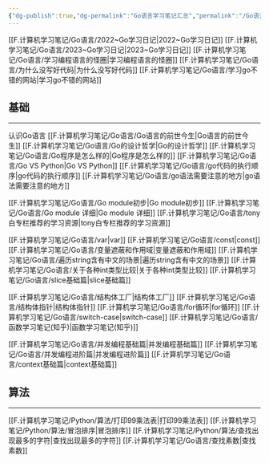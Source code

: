 ```yaml
---
{"dg-publish":true,"dg-permalink":"Go语言学习笔记汇总","permalink":"/Go语言学习笔记汇总/","noteIcon":"","created":"","updated":""}
---
```



[[F.计算机学习笔记/Go语言/2022~Go学习日记\|2022~Go学习日记]]
[[F.计算机学习笔记/Go语言/2023~Go学习日记\|2023~Go学习日记]]
[[F.计算机学习笔记/Go语言/学习编程语言的怪圈\|学习编程语言的怪圈]]
[[F.计算机学习笔记/Go语言/为什么没写好代码\|为什么没写好代码]]
[[F.计算机学习笔记/Go语言/学习go不错的网站\|学习go不错的网站]]

## 基础
---
认识Go语言
	[[F.计算机学习笔记/Go语言/Go语言的前世今生\|Go语言的前世今生]]
	[[F.计算机学习笔记/Go语言/Go的设计哲学\|Go的设计哲学]]
	[[F.计算机学习笔记/Go语言/Go程序是怎么样的\|Go程序是怎么样的]]
	[[F.计算机学习笔记/Go语言/Go VS Python\|Go VS Python]]
	[[F.计算机学习笔记/Go语言/go代码的执行顺序\|go代码的执行顺序]]
	[[F.计算机学习笔记/Go语言/go语法需要注意的地方\|go语法需要注意的地方]]

[[F.计算机学习笔记/Go语言/Go module初步\|Go module初步]]
[[F.计算机学习笔记/Go语言/Go module 详细\|Go module 详细]]
[[F.计算机学习笔记/Go语言/tony白专栏推荐的学习资源\|tony白专栏推荐的学习资源]]

[[F.计算机学习笔记/Go语言/var\|var]]
[[F.计算机学习笔记/Go语言/const\|const]]
[[F.计算机学习笔记/Go语言/变量遮蔽和作用域\|变量遮蔽和作用域]]
[[F.计算机学习笔记/Go语言/遍历string含有中文的场景\|遍历string含有中文的场景]]
[[F.计算机学习笔记/Go语言/关于各种int类型比较\|关于各种int类型比较]]
[[F.计算机学习笔记/Go语言/slice基础篇\|slice基础篇]]


[[F.计算机学习笔记/Go语言/结构体工厂\|结构体工厂]]
[[F.计算机学习笔记/Go语言/结构体指针\|结构体指针]]
[[F.计算机学习笔记/Go语言/for循环\|for循环]]
[[F.计算机学习笔记/Go语言/switch-case\|switch-case]]
[[F.计算机学习笔记/Go语言/函数学习笔记(知乎)\|函数学习笔记(知乎)]]

[[F.计算机学习笔记/Go语言/并发编程基础篇\|并发编程基础篇]]
[[F.计算机学习笔记/Go语言/并发编程进阶篇\|并发编程进阶篇]]
[[F.计算机学习笔记/Go语言/context基础篇\|context基础篇]]


## 算法
----
[[F.计算机学习笔记/Python/算法/打印99乘法表\|打印99乘法表]]
[[F.计算机学习笔记/Python/算法/冒泡排序\|冒泡排序]]
[[F.计算机学习笔记/Python/算法/查找出现最多的字符\|查找出现最多的字符]]
[[F.计算机学习笔记/Go语言/查找素数\|查找素数]]

